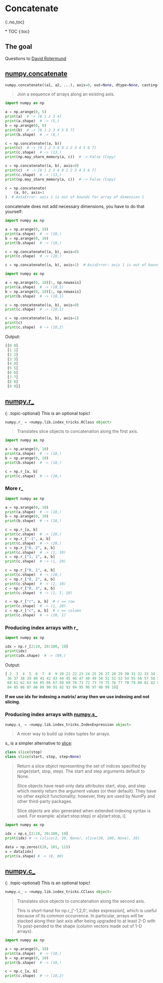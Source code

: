 # Concatenate
{:.no_toc}

<nav markdown="1" class="toc-class">
* TOC
{:toc}
</nav>

## The goal


Questions to [David Rotermund](mailto:davrot@uni-bremen.de)

## [numpy.concatenate]()

```python
numpy.concatenate((a1, a2, ...), axis=0, out=None, dtype=None, casting="same_kind")
```

> Join a sequence of arrays along an existing axis.

```python
import numpy as np

a = np.arange(0, 5)
print(a)  # -> [0 1 2 3 4]
print(a.shape)  # -> (5,)
b = np.arange(0, 8)
print(b)  # -> [0 1 2 3 4 5 6 7]
print(b.shape)  # -> (8,)

c = np.concatenate((a, b))
print(c)  # -> [0 1 2 3 4 0 1 2 3 4 5 6 7]
print(c.shape)  # -> (13,)
print(np.may_share_memory(a, c))  # -> False (Copy)

c = np.concatenate((a, b), axis=0)
print(c)  # -> [0 1 2 3 4 0 1 2 3 4 5 6 7]
print(c.shape)  # -> (13,)
print(np.may_share_memory(a, c))  # -> False (Copy)

c = np.concatenate(
    (a, b), axis=1
)  # AxisError: axis 1 is out of bounds for array of dimension 1
```

concatenate does not add necessary dimensions, you have to do that yourself: 

```python
import numpy as np

a = np.arange(0, 10)
print(a.shape)  # -> (10,)
b = np.arange(0, 10)
print(b.shape)  # -> (10,)

c = np.concatenate((a, b), axis=0)
print(c.shape)  # -> (20,)

c = np.concatenate((a, b), axis=1)  # AxisError: axis 1 is out of bounds for array of dimension 1
```


```python
import numpy as np

a = np.arange(0, 10)[:, np.newaxis]
print(a.shape)  # -> (10,1)
b = np.arange(0, 10)[:, np.newaxis]
print(b.shape)  # -> (10,1)

c = np.concatenate((a, b), axis=0)
print(c.shape)  # -> (20,1)

c = np.concatenate((a, b), axis=1)
print(c)
print(c.shape)  # -> (10,2)
```

Output:

```python
[[0 0]
 [1 1]
 [2 2]
 [3 3]
 [4 4]
 [5 5]
 [6 6]
 [7 7]
 [8 8]
 [9 9]]
```

## [numpy.r_](https://numpy.org/doc/stable/reference/generated/numpy.r_.html)

{: .topic-optional}
This is an optional topic!

```python
numpy.r_ = <numpy.lib.index_tricks.RClass object>
```

> Translates slice objects to concatenation along the first axis.

```python
import numpy as np

a = np.arange(0, 10)
print(a.shape)  # -> (10,)
b = np.arange(0, 10)
print(b.shape)  # -> (10,)

c = np.r_[a, b]
print(c.shape)  # -> (20,)
```
### More r_

```python
import numpy as np

a = np.arange(0, 10)
print(a.shape)  # -> (10,)
b = np.arange(0, 10)
print(b.shape)  # -> (10,)

c = np.r_[a, b]
print(c.shape)  # -> (20,)
c = np.r_["-1", a, b]
print(c.shape)  # -> (20,)
c = np.r_["0, 2", a, b]
print(c.shape)  # -> (2, 10)
c = np.r_["1, 2", a, b]
print(c.shape)  # -> (1, 20)

c = np.r_["0, 1", a, b]
print(c.shape)  # -> (20,)
c = np.r_["0, 2", a, b]
print(c.shape)  # -> (2, 10)
c = np.r_["0, 3", a, b]
print(c.shape)  # -> (2, 1, 10)

c = np.r_["r", a, b]  # r == row
print(c.shape)  # -> (1, 20)
c = np.r_["c", a, b]  # c == column
print(c.shape)  # -> (20, 1)
```

### Producing index arrays​ with r_

```python
import numpy as np

idx = np.r_[2:10, 20:100, 10]
print(idx)
print(idx.shape)  # -> (89,)
```

Output: 

```python
[ 2  3  4  5  6  7  8  9 20 21 22 23 24 25 26 27 28 29 30 31 32 33 34 35
 36 37 38 39 40 41 42 43 44 45 46 47 48 49 50 51 52 53 54 55 56 57 58 59
 60 61 62 63 64 65 66 67 68 69 70 71 72 73 74 75 76 77 78 79 80 81 82 83
 84 85 86 87 88 89 90 91 92 93 94 95 96 97 98 99 10]
```

**If we use idx for indexing a matrix/ array then we use indexing and not slicing.** 

### Producing index arrays​ with [numpy.s_](https://numpy.org/doc/stable/reference/generated/numpy.s_.html)

```python
numpy.s_ = <numpy.lib.index_tricks.IndexExpression object>
```
> A nicer way to build up index tuples for arrays.

s_ is a simpler alternative to [slice](https://docs.python.org/dev/library/functions.html#slice): 

```python
class slice(stop)
class slice(start, stop, step=None)
```

> Return a slice object representing the set of indices specified by range(start, stop, step). The start and step arguments default to None.
> 
> Slice objects have read-only data attributes start, stop, and step which merely return the argument values (or their default). They have no other explicit functionality; however, they are used by NumPy and other third-party packages.
> 
> Slice objects are also generated when extended indexing syntax is used. For example: a[start:stop:step] or a[start:stop, i]. 

```python
import numpy as np

idx = np.s_[2:10, 20:100, 10]
print(idx) # -> (slice(2, 10, None), slice(20, 100, None), 10)

data = np.zeros((20, 101, 11))
x = data[idx]
print(x.shape) # -> (8, 80)
```


## [numpy.c_](https://numpy.org/doc/stable/reference/generated/numpy.c_.html)

{: .topic-optional}
This is an optional topic!

```python
numpy.c_ = <numpy.lib.index_tricks.CClass object>
```

> Translates slice objects to concatenation along the second axis.
> 
> This is short-hand for np.r_['-1,2,0', index expression], which is useful because of its common occurrence. In particular, arrays will be stacked along their last axis after being upgraded to at least 2-D with 1’s post-pended to the shape (column vectors made out of 1-D arrays).

```python
import numpy as np

a = np.arange(0, 10)
print(a.shape)  # -> (10,)
b = np.arange(0, 10)
print(b.shape)  # -> (10,)

c = np.c_[a, b]
print(c.shape)  # -> (10,2)
```


